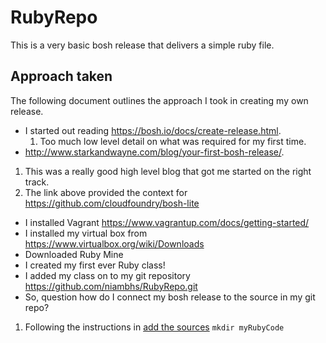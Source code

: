 # RubyRepo
This is a very basic bosh release that delivers a simple ruby file. 
## Approach taken
The following document outlines the approach I took in creating my own release.
- I started out reading https://bosh.io/docs/create-release.html.
  1. Too much low level detail on what was required for my first time.
- 	http://www.starkandwayne.com/blog/your-first-bosh-release/.
  1. This was a really good high level blog that got me started on the right track.
  2. The link above provided the context for https://github.com/cloudfoundry/bosh-lite 
-	I installed Vagrant https://www.vagrantup.com/docs/getting-started/
-	I installed my virtual box from https://www.virtualbox.org/wiki/Downloads 
-	Downloaded Ruby Mine
-	I created my first ever Ruby class! 
-	I added my class on to my git repository https://github.com/niambhs/RubyRepo.git
-	So, question how do I connect my bosh release to the source in my git repo?
  1. Following the instructions in [add the sources](https://github.com/georgethebeatle/simple-bosh-release/blob/master/README.md#add-the-sources)
  ``` mkdir myRubyCode  ```
